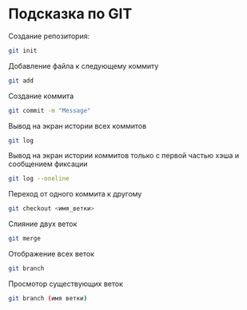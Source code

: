 # Подсказка по GIT

Создание репозитория:
```sh
git init
```

Добавление файла к следующему коммиту
```sh
git add
```

Создание коммита
```sh
git commit -m "Message"
```

Вывод на экран истории всех коммитов
```sh
git log
```

Вывод на экран истории коммитов только с первой частью хэша и сообщением фиксации
```sh
git log --oneline
```

Переход от одного коммита к другому
```sh
git checkout <имя_ветки>
```

Слияние двух веток
```sh
git merge
```

Отображение всех веток
```sh
git branch
```

Просмотор существующих веток
```sh
git branch (имя ветки)
```

